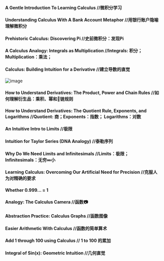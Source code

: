 #### A Gentle Introduction To Learning Calculus //微积分学习
#### Understanding Calculus With A Bank Account Metaphor  //用银行账户隐喻理解微积分
#### Prehistoric Calculus: Discovering Pi //史前微积分：发现Pi
#### A Calculus Analogy: Integrals as Multiplication  //Integrals: 积分；Multiplication：乘法；
#### Calculus: Building Intuition for a Derivative  //建立导数的直觉

![image](https://user-images.githubusercontent.com/31954987/196173957-669f2bf9-370a-403d-9a38-f757c9f783ce.png)


#### How to Understand Derivatives: The Product, Power and Chain Rules  //如何理解衍生品：乘积、幂和🔗链规则
#### How to Understand Derivatives: The Quotient Rule, Exponents, and Logarithms  //Quotient: 商；Exponents：指数； Logarithms：对数
#### An Intuitive Intro to Limits //极限
#### Intuition for Taylor Series (DNA Analogy) //泰勒序列 
#### Why Do We Need Limits and Infinitesimals //Limits：极限；Infinitesimals：无穷∞小
#### Learning Calculus: Overcoming Our Artificial Need for Precision  //克服人为对精确的要求
#### Whether 0.999... = 1
#### Analogy: The Calculus Camera //函数📷
#### Abstraction Practice: Calculus Graphs //函数图像
#### Easier Arithmetic With Calculus //函数的简单算术
#### Add 1 through 100 using Calculus // 1 to 100 的累加
#### Integral of Sin(x): Geometric Intuition //几何直觉
